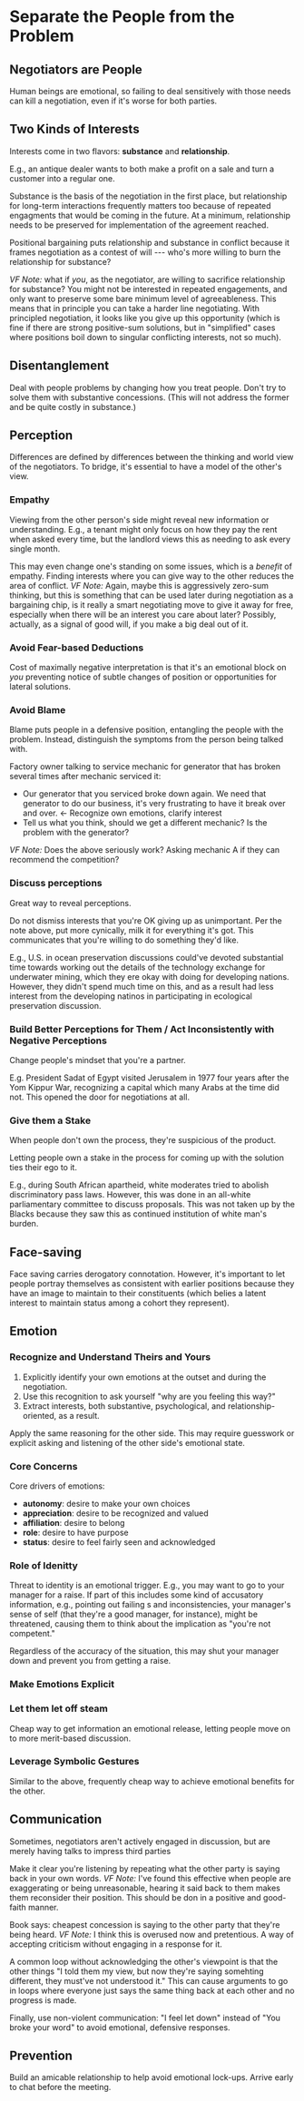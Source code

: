 # Separate the People from the Problem

## Negotiators are People

Human beings are emotional, so failing to deal sensitively with those needs can kill a negotiation, even if it's worse for both parties.

## Two Kinds of Interests

Interests come in two flavors: **substance** and **relationship**.

E.g., an antique dealer wants to both make a profit on a sale and turn a customer into a regular one.

Substance is the basis of the negotiation in the first place, but relationship for long-term interactions frequently matters too because of repeated engagments that would be coming in the future. At a minimum, relationship needs to be preserved for implementation of the agreement reached.

Positional bargaining puts relationship and substance in conflict because it frames negotiation as a contest of will --- who's more willing to burn the relationship for substance?

_VF Note:_ what if _you_, as the negotiator, are willing to sacrifice relationship for substance? You might not be interested in repeated engagements, and only want to preserve some bare minimum level of agreeableness. This means that in principle you can take a harder line negotiating. With principled negotiation, it looks like you give up this opportunity (which is fine if there are strong positive-sum solutions, but in "simplified" cases where positions boil down to singular conflicting interests, not so much).

## Disentanglement

Deal with people problems by changing how you treat people. Don't try to solve them with substantive concessions. (This will not address the former and be quite costly in substance.)

## Perception

Differences are defined by differences between the thinking and world view of the negotiators. To bridge, it's essential to have a model of the other's view.

### Empathy

Viewing from the other person's side might reveal new information or understanding. E.g., a tenant might only focus on how they pay the rent when asked every time, but the landlord views this as needing to ask every single month.

This may even change one's standing on some issues, which is a *benefit* of empathy. Finding interests where you can give way to the other reduces the area of conflict. _VF Note:_ Again, maybe this is aggressively zero-sum thinking, but this is something that can be used later during negotiation as a bargaining chip, is it really a smart negotiating move to give it away for free, especially when there will be an interest you care about later? Possibly, actually, as a signal of good will, if you make a big deal out of it.

### Avoid Fear-based Deductions

Cost of maximally negative interpretation is that it's an emotional block on *you* preventing notice of subtle changes of position or opportunities for lateral solutions.

### Avoid Blame

Blame puts people in a defensive position, entangling the people with the problem. Instead, distinguish the symptoms from the person being talked with.

Factory owner talking to service mechanic for generator that has broken several times after mechanic serviced it:
 * Our generator that you serviced broke down again. We need that generator to do our business, it's very frustrating to have it break over and over. <- Recognize own emotions, clarify interest
 * Tell us what you think, should we get a different mechanic? Is the problem with the generator?
 
_VF Note:_ Does the above seriously work? Asking mechanic A if they can recommend the competition?

### Discuss perceptions

Great way to reveal perceptions.

Do not dismiss interests that you're OK giving up as unimportant.  Per the note above, put more cynically, milk it for everything it's got. This communicates that you're willing to do something they'd like.

E.g., U.S. in ocean preservation discussions could've devoted substantial time towards working out the details of the technology exchange for underwater mining, which they ere okay with doing for developing nations. However, they didn't spend much time on this, and as a result had less interest from the developing natinos in participating in ecological preservation discussion.

### Build Better Perceptions for Them / Act Inconsistently with Negative Perceptions

Change people's mindset that you're a partner.

E.g. President Sadat of Egypt visited Jerusalem in 1977 four years after the Yom Kippur War, recognizing a capital which many Arabs at the time did not. This opened the door for negotiations at all.

### Give them a Stake

When people don't own the process, they're suspicious of the product.

Letting people own a stake in the process for coming up with the solution ties their ego to it.

E.g., during South African apartheid, white moderates tried to abolish discriminatory pass laws. However, this was done in an all-white parliamentary committee to discuss proposals. This was not taken up by the Blacks because they saw this as continued institution of white man's burden.

## Face-saving

Face saving carries derogatory connotation. However, it's important to let people portray themselves as consistent with earlier positions because they have an image to maintain to their constituents (which belies a latent interest to maintain status among a cohort they represent).

## Emotion

### Recognize and Understand Theirs and Yours

1. Explicitly identify your own emotions at the outset and during the negotiation.
1. Use this recognition to ask yourself "why are you feeling this way?"
1. Extract interests, both substantive, psychological, and relationship-oriented, as a result.

Apply the same reasoning for the other side. This may require guesswork or explicit asking and listening of the other side's emotional state.

### Core Concerns

Core drivers of emotions:

* **autonomy**: desire to make your own choices
* **appreciation**: desire to be recognized and valued
* **affiliation**: desire to belong
* **role**: desire to have purpose
* **status**: desire to feel fairly seen and acknowledged

### Role of Idenitty

Threat to identity is an emotional trigger. E.g., you may want to go to your manager for a raise. If part of this includes some kind of accusatory information, e.g., pointing out failing s and inconsistencies, your manager's sense of self (that they're a good manager, for instance), might be threatened, causing them to think about the implication as "you're not competent."

Regardless of the accuracy of the situation, this may shut your manager down and prevent you from getting a raise.

### Make Emotions Explicit

### Let them let off steam

Cheap way to get information an emotional release, letting people move on to more merit-based discussion.

### Leverage Symbolic Gestures

Similar to the above, frequently cheap way to achieve emotional benefits for the other.

## Communication

Sometimes, negotiators aren't actively engaged in discussion, but are merely having talks to impress third parties

Make it clear you're listening by repeating what the other party is saying back in your own words. _VF Note:_ I've found this effective when people are exaggerating or being unreasonable, hearing it said back to them makes them reconsider their position. This should be don in a positive and good-faith manner.

Book says: cheapest concession is saying to the other party that they're being heard. _VF Note:_ I think this is overused now and pretentious. A way of accepting criticism without engaging in a response for it.

A common loop without acknowledging the other's viewpoint is that the other things "I told them my view, but now they're saying somehting different, they must've not understood it." This can cause arguments to go in loops where everyone just says the same thing back at each other and no progress is made.

Finally, use non-violent communication: "I feel let down" instead of "You broke your word" to avoid emotional, defensive responses.

## Prevention 

Build an amicable relationship to help avoid emotional lock-ups. Arrive early to chat before the meeting.
